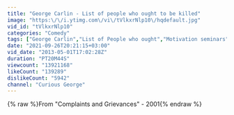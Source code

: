 ```yaml
---
title: "George Carlin - List of people who ought to be killed"
image: "https:\/\/i.ytimg.com\/vi\/tVlkxrNlp10\/hqdefault.jpg"
vid_id: "tVlkxrNlp10"
categories: "Comedy"
tags: ["George Carlin","List of People who ought","Motivation seminars"]
date: "2021-09-26T20:21:15+03:00"
vid_date: "2013-05-01T17:02:28Z"
duration: "PT20M44S"
viewcount: "13921168"
likeCount: "139289"
dislikeCount: "5942"
channel: "Curious George"
---
```

{% raw %}From &quot;Complaints and Grievances&quot; - 2001{% endraw %}

